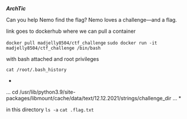 ***ArchTic***

Can you help Nemo find the flag? Nemo loves a challenge—and a flag. 

link goes to dockerhub where we can pull a container

```docker pull madjelly8504/ctf_challenge```
```sudo docker run -it madjelly8504/ctf_challenge /bin/bash```

with bash attached and root privileges

```cat /root/.bash_history```

*
...
cd /usr/lib/python3.9/site-packages/libmount/cache/data/text/12.12.2021/strings/challenge_dir
...
*

in this directory 
```ls -a```
```cat .flag.txt```